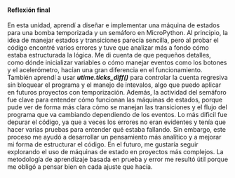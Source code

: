 #### Reflexión final
En esta unidad, aprendí a diseñar e implementar una máquina de estados para una bomba temporizada y un semáforo en MicroPython. Al principio, la idea de manejar estados y transiciones parecía sencilla, pero al probar el código encontré varios errores y tuve que analizar más a fondo cómo estaba estructurada la lógica. Me di cuenta de que pequeños detalles, como dónde inicializar variables o cómo manejar eventos como los botones y el acelerómetro, hacían una gran diferencia en el funcionamiento. También aprendí a usar ***utime.ticks_diff()*** para controlar la cuenta regresiva sin bloquear el programa y el manejo de intevalos, algo que puedo aplicar en futuros proyectos con temporización. Además, la actividad del semáforo fue clave para entender cómo funcionan las máquinas de estados, porque pude ver de forma más clara cómo se manejan las transiciones y el flujo del programa que va cambiando dependiendo de los eventos. Lo más dificil fue depurar el código, ya que a veces los errores no eran evidentes y tenía que hacer varias pruebas para entender qué estaba fallando. Sin embargo, este proceso me ayudó a desarrollar un pensamiento más analítico y a mejorar mi forma de estructurar el código. En el futuro, me gustaría seguir explorando el uso de máquinas de estado en proyectos más complejos. La metodología de aprendizaje basada en prueba y error me resultó útil porque me obligó a pensar bien en cada ajuste que hacía.

